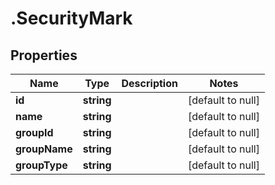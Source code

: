 # .SecurityMark

## Properties
Name | Type | Description | Notes
------------ | ------------- | ------------- | -------------
**id** | **string** |  | [default to null]
**name** | **string** |  | [default to null]
**groupId** | **string** |  | [default to null]
**groupName** | **string** |  | [default to null]
**groupType** | **string** |  | [default to null]


